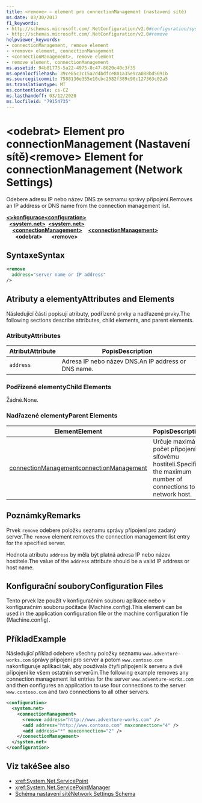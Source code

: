 ```yaml
---
title: <remove> – element pro connectionManagement (nastavení sítě)
ms.date: 03/30/2017
f1_keywords:
- http://schemas.microsoft.com/.NetConfiguration/v2.0#configuration/system.net/connectionManagement/remove
- http://schemas.microsoft.com/.NetConfiguration/v2.0#remove
helpviewer_keywords:
- connectionManagement, remove element
- <remove> element, connectionManagement
- <connectionManagement>, remove element
- remove element, connectionManagement
ms.assetid: 94b81775-5a22-4975-8c47-8620c40c3f35
ms.openlocfilehash: 39ce85c3c15a2d4bdfce801a35e9ca088bd5091b
ms.sourcegitcommit: 7588136e355e10cbc2582f389c90c127363c02a5
ms.translationtype: MT
ms.contentlocale: cs-CZ
ms.lasthandoff: 03/12/2020
ms.locfileid: "79154735"
---
```

# <a name="remove-element-for-connectionmanagement-network-settings"></a><span data-ttu-id="db242-102">\<odebrat> Element pro connectionManagement (Nastavení sítě)</span><span class="sxs-lookup"><span data-stu-id="db242-102">\<remove> Element for connectionManagement (Network Settings)</span></span>
<span data-ttu-id="db242-103">Odebere adresu IP nebo název DNS ze seznamu správy připojení.</span><span class="sxs-lookup"><span data-stu-id="db242-103">Removes an IP address or DNS name from the connection management list.</span></span>  

<span data-ttu-id="db242-104">[**\<>konfigurace**](../configuration-element.md)</span><span class="sxs-lookup"><span data-stu-id="db242-104">[**\<configuration>**](../configuration-element.md)</span></span>\
<span data-ttu-id="db242-105">&nbsp;&nbsp;[**\<system.net>**](system-net-element-network-settings.md)</span><span class="sxs-lookup"><span data-stu-id="db242-105">&nbsp;&nbsp;[**\<system.net>**](system-net-element-network-settings.md)</span></span>\
<span data-ttu-id="db242-106">&nbsp;&nbsp;&nbsp;&nbsp;[**\<connectionManagement>**](connectionmanagement-element-network-settings.md)</span><span class="sxs-lookup"><span data-stu-id="db242-106">&nbsp;&nbsp;&nbsp;&nbsp;[**\<connectionManagement>**](connectionmanagement-element-network-settings.md)</span></span>\
<span data-ttu-id="db242-107">&nbsp;&nbsp;&nbsp;&nbsp;&nbsp;&nbsp;**\<odebrat>**</span><span class="sxs-lookup"><span data-stu-id="db242-107">&nbsp;&nbsp;&nbsp;&nbsp;&nbsp;&nbsp;**\<remove>**</span></span>

## <a name="syntax"></a><span data-ttu-id="db242-108">Syntaxe</span><span class="sxs-lookup"><span data-stu-id="db242-108">Syntax</span></span>  
  
```xml  
<remove
  address="server name or IP address"
/>  
```  
  
## <a name="attributes-and-elements"></a><span data-ttu-id="db242-109">Atributy a elementy</span><span class="sxs-lookup"><span data-stu-id="db242-109">Attributes and Elements</span></span>  
 <span data-ttu-id="db242-110">Následující části popisují atributy, podřízené prvky a nadřazené prvky.</span><span class="sxs-lookup"><span data-stu-id="db242-110">The following sections describe attributes, child elements, and parent elements.</span></span>  
  
### <a name="attributes"></a><span data-ttu-id="db242-111">Atributy</span><span class="sxs-lookup"><span data-stu-id="db242-111">Attributes</span></span>  
  
|<span data-ttu-id="db242-112">**Atribut**</span><span class="sxs-lookup"><span data-stu-id="db242-112">**Attribute**</span></span>|<span data-ttu-id="db242-113">**Popis**</span><span class="sxs-lookup"><span data-stu-id="db242-113">**Description**</span></span>|  
|-------------------|---------------------|  
|`address`|<span data-ttu-id="db242-114">Adresa IP nebo název DNS.</span><span class="sxs-lookup"><span data-stu-id="db242-114">An IP address or DNS name.</span></span>|  
  
### <a name="child-elements"></a><span data-ttu-id="db242-115">Podřízené elementy</span><span class="sxs-lookup"><span data-stu-id="db242-115">Child Elements</span></span>  
 <span data-ttu-id="db242-116">Žádné.</span><span class="sxs-lookup"><span data-stu-id="db242-116">None.</span></span>  
  
### <a name="parent-elements"></a><span data-ttu-id="db242-117">Nadřazené elementy</span><span class="sxs-lookup"><span data-stu-id="db242-117">Parent Elements</span></span>  
  
|<span data-ttu-id="db242-118">**Element**</span><span class="sxs-lookup"><span data-stu-id="db242-118">**Element**</span></span>|<span data-ttu-id="db242-119">**Popis**</span><span class="sxs-lookup"><span data-stu-id="db242-119">**Description**</span></span>|  
|-----------------|---------------------|  
|[<span data-ttu-id="db242-120">connectionManagement</span><span class="sxs-lookup"><span data-stu-id="db242-120">connectionManagement</span></span>](connectionmanagement-element-network-settings.md)|<span data-ttu-id="db242-121">Určuje maximální počet připojení k síťovému hostiteli.</span><span class="sxs-lookup"><span data-stu-id="db242-121">Specifies the maximum number of connections to a network host.</span></span>|  
  
## <a name="remarks"></a><span data-ttu-id="db242-122">Poznámky</span><span class="sxs-lookup"><span data-stu-id="db242-122">Remarks</span></span>  
 <span data-ttu-id="db242-123">Prvek `remove` odebere položku seznamu správy připojení pro zadaný server.</span><span class="sxs-lookup"><span data-stu-id="db242-123">The `remove` element removes the connection management list entry for the specified server.</span></span>  
  
 <span data-ttu-id="db242-124">Hodnota atributu `address` by měla být platná adresa IP nebo název hostitele.</span><span class="sxs-lookup"><span data-stu-id="db242-124">The value of the `address` attribute should be a valid IP address or host name.</span></span>  
  
## <a name="configuration-files"></a><span data-ttu-id="db242-125">Konfigurační soubory</span><span class="sxs-lookup"><span data-stu-id="db242-125">Configuration Files</span></span>  
 <span data-ttu-id="db242-126">Tento prvek lze použít v konfiguračním souboru aplikace nebo v konfiguračním souboru počítače (Machine.config).</span><span class="sxs-lookup"><span data-stu-id="db242-126">This element can be used in the application configuration file or the machine configuration file (Machine.config).</span></span>  
  
## <a name="example"></a><span data-ttu-id="db242-127">Příklad</span><span class="sxs-lookup"><span data-stu-id="db242-127">Example</span></span>  
 <span data-ttu-id="db242-128">Následující příklad odebere všechny položky seznamu `www.adventure-works.com` správy připojení pro server a potom `www.contoso.com` nakonfiguruje aplikaci tak, aby používala čtyři připojení k serveru a dvě připojení ke všem ostatním serverům.</span><span class="sxs-lookup"><span data-stu-id="db242-128">The following example removes any connection management list entries for the server `www.adventure-works.com` and then configures an application to use four connections to the server `www.contoso.com` and two connections to all other servers.</span></span>  
  
```xml  
<configuration>  
  <system.net>  
    <connectionManagement>  
      <remove address="http://www.adventure-works.com" />  
      <add address="http://www.contoso.com" maxconnection="4" />  
      <add address="*" maxconnection="2" />  
    </connectionManagement>  
  </system.net>  
</configuration>  
```  
  
## <a name="see-also"></a><span data-ttu-id="db242-129">Viz také</span><span class="sxs-lookup"><span data-stu-id="db242-129">See also</span></span>

- <xref:System.Net.ServicePoint>
- <xref:System.Net.ServicePointManager>
- [<span data-ttu-id="db242-130">Schéma nastavení sítě</span><span class="sxs-lookup"><span data-stu-id="db242-130">Network Settings Schema</span></span>](index.md)
